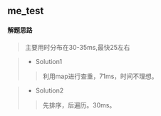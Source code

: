 ## me_test
#### 解题思路

> 主要用时分布在30-35ms,最快25左右

>* Solution1
>> 利用map进行查重，71ms，时间不理想。

>* Solution2
>> 先排序，后遍历。30ms。
